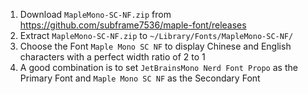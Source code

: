 1. Download `MapleMono-SC-NF.zip` from https://github.com/subframe7536/maple-font/releases
2. Extract `MapleMono-SC-NF.zip` to `~/Library/Fonts/MapleMono-SC-NF/`
3. Choose the Font `Maple Mono SC NF` to display Chinese and English characters with a perfect width ratio of 2 to 1
4. A good combination is to set `JetBrainsMono Nerd Font Propo` as the Primary Font and `Maple Mono SC NF` as the Secondary Font
